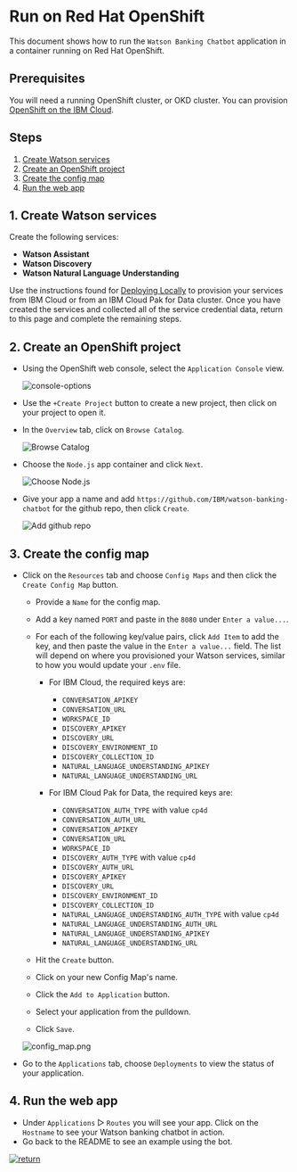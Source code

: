 # Run on Red Hat OpenShift

This document shows how to run the `Watson Banking Chatbot` application in a container running on Red Hat OpenShift.

## Prerequisites

You will need a running OpenShift cluster, or OKD cluster. You can provision [OpenShift on the IBM Cloud](https://cloud.ibm.com/kubernetes/catalog/openshiftcluster).

## Steps

1. [Create Watson services](#1-create-watson-services)
1. [Create an OpenShift project](#2-create-an-openshift-project)
1. [Create the config map](#3-create-the-config-map)
1. [Run the web app](#4-run-the-web-app)

## 1. Create Watson services

Create the following services:

* **Watson Assistant**
* **Watson Discovery**
* **Watson Natural Language Understanding**

Use the instructions found for [Deploying Locally](local.md) to provision your services from IBM Cloud or from an IBM Cloud Pak for Data cluster. Once you have created the services and collected all of the service credential data, return to this page and complete the remaining steps.

## 2. Create an OpenShift project

* Using the OpenShift web console, select the `Application Console` view.

  ![console-options](https://raw.githubusercontent.com/IBM/pattern-utils/master/openshift/openshift-app-console-option.png)

* Use the `+Create Project` button to create a new project, then click on your project to open it.

* In the `Overview` tab, click on `Browse Catalog`.

  ![Browse Catalog](https://raw.githubusercontent.com/IBM/pattern-utils/master/openshift/openshift-browse-catalog.png)

* Choose the `Node.js` app container and click `Next`.

  ![Choose Node.js](https://raw.githubusercontent.com/IBM/pattern-utils/master/openshift/openshift-choose-nodejs.png)

* Give your app a name and add `https://github.com/IBM/watson-banking-chatbot` for the github repo, then click `Create`.

  ![Add github repo](https://raw.githubusercontent.com/IBM/pattern-utils/master/openshift/openshift-add-github-repo.png)

## 3. Create the config map

* Click on the `Resources` tab and choose `Config Maps` and then click the `Create Config Map` button.
  * Provide a `Name` for the config map.
  * Add a key named `PORT` and paste in the `8080` under `Enter a value...`.
  * For each of the following key/value pairs, click `Add Item` to add the key, and then paste the value in the `Enter a value...` field. The list will depend on where you provisioned your Watson services, similar to how you would update your `.env` file.
    * For IBM Cloud, the required keys are:
      * `CONVERSATION_APIKEY`
      * `CONVERSATION_URL`
      * `WORKSPACE_ID`
      * `DISCOVERY_APIKEY`
      * `DISCOVERY_URL`
      * `DISCOVERY_ENVIRONMENT_ID`
      * `DISCOVERY_COLLECTION_ID`
      * `NATURAL_LANGUAGE_UNDERSTANDING_APIKEY`
      * `NATURAL_LANGUAGE_UNDERSTANDING_URL`

    * For IBM Cloud Pak for Data, the required keys are:
      * `CONVERSATION_AUTH_TYPE` with value `cp4d`
      * `CONVERSATION_AUTH_URL`
      * `CONVERSATION_APIKEY`
      * `CONVERSATION_URL`
      * `WORKSPACE_ID`
      * `DISCOVERY_AUTH_TYPE` with value `cp4d`
      * `DISCOVERY_AUTH_URL`
      * `DISCOVERY_APIKEY`
      * `DISCOVERY_URL`
      * `DISCOVERY_ENVIRONMENT_ID`
      * `DISCOVERY_COLLECTION_ID`
      * `NATURAL_LANGUAGE_UNDERSTANDING_AUTH_TYPE` with value `cp4d`
      * `NATURAL_LANGUAGE_UNDERSTANDING_AUTH_URL`
      * `NATURAL_LANGUAGE_UNDERSTANDING_APIKEY`
      * `NATURAL_LANGUAGE_UNDERSTANDING_URL`

  * Hit the `Create` button.
  * Click on your new Config Map's name.
  * Click the `Add to Application` button.
  * Select your application from the pulldown.
  * Click `Save`.

  ![config_map.png](images/config_map.png)

* Go to the `Applications` tab, choose `Deployments` to view the status of your application.

## 4. Run the web app

* Under `Applications` ▷ `Routes` you will see your app. Click on the `Hostname` to see your Watson banking chatbot in action.
* Go back to the README to see an example using the bot.

[![return](https://raw.githubusercontent.com/IBM/pattern-utils/master/deploy-buttons/return.png)](https://github.com/IBM/watson-banking-chatbot#sample-output)

